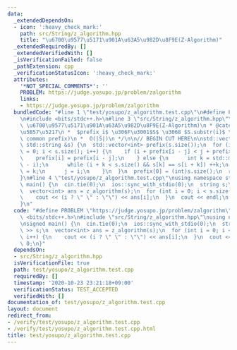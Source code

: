 ```yaml
---
data:
  _extendedDependsOn:
  - icon: ':heavy_check_mark:'
    path: src/String/z_algorithm.hpp
    title: "\u6700\u9577\u5171\u901A\u63A5\u982D\u8F9E(Z-Algorithm)"
  _extendedRequiredBy: []
  _extendedVerifiedWith: []
  _isVerificationFailed: false
  _pathExtension: cpp
  _verificationStatusIcon: ':heavy_check_mark:'
  attributes:
    '*NOT_SPECIAL_COMMENTS*': ''
    PROBLEM: https://judge.yosupo.jp/problem/zalgorithm
    links:
    - https://judge.yosupo.jp/problem/zalgorithm
  bundledCode: "#line 1 \"test/yosupo/z_algorithm.test.cpp\"\n#define PROBLEM \"https://judge.yosupo.jp/problem/zalgorithm\"\
    \n#include <bits/stdc++.h>\n#line 3 \"src/String/z_algorithm.hpp\"\n/**\n * @title\
    \ \u6700\u9577\u5171\u901A\u63A5\u982D\u8F9E(Z-Algorithm)\n * @category \u6587\
    \u5B57\u5217\n *  $prefix_i$ \u306F\u3001$S$ \u3068 $S.substr(i)$ \u306E LCP(longest\
    \ common prefix)\n *  O(|S|)\n */\n\n// BEGIN CUT HERE\n\nstd::vector<int> z_algorithm(const\
    \ std::string &s) {\n  std::vector<int> prefix(s.size());\n  for (int i = 1, j\
    \ = 0; i < s.size(); i++) {\n    if (i + prefix[i - j] < j + prefix[j]) {\n  \
    \    prefix[i] = prefix[i - j];\n    } else {\n      int k = std::max(0, j + prefix[j]\
    \ - i);\n      while (i + k < s.size() && s[k] == s[i + k]) ++k;\n      prefix[i]\
    \ = k;\n      j = i;\n    }\n  }\n  prefix[0] = (int)s.size();\n  return prefix;\n\
    }\n#line 4 \"test/yosupo/z_algorithm.test.cpp\"\nusing namespace std;\n\nsigned\
    \ main() {\n  cin.tie(0);\n  ios::sync_with_stdio(0);\n  string s;\n  cin >> s;\n\
    \  vector<int> ans = z_algorithm(s);\n  for (int i = 0; i < s.size(); i++) {\n\
    \    cout << (i ? \" \" : \"\") << ans[i];\n  }\n  cout << endl;\n  return 0;\n\
    }\n"
  code: "#define PROBLEM \"https://judge.yosupo.jp/problem/zalgorithm\"\n#include\
    \ <bits/stdc++.h>\n#include \"src/String/z_algorithm.hpp\"\nusing namespace std;\n\
    \nsigned main() {\n  cin.tie(0);\n  ios::sync_with_stdio(0);\n  string s;\n  cin\
    \ >> s;\n  vector<int> ans = z_algorithm(s);\n  for (int i = 0; i < s.size();\
    \ i++) {\n    cout << (i ? \" \" : \"\") << ans[i];\n  }\n  cout << endl;\n  return\
    \ 0;\n}"
  dependsOn:
  - src/String/z_algorithm.hpp
  isVerificationFile: true
  path: test/yosupo/z_algorithm.test.cpp
  requiredBy: []
  timestamp: '2020-10-23 23:21:18+09:00'
  verificationStatus: TEST_ACCEPTED
  verifiedWith: []
documentation_of: test/yosupo/z_algorithm.test.cpp
layout: document
redirect_from:
- /verify/test/yosupo/z_algorithm.test.cpp
- /verify/test/yosupo/z_algorithm.test.cpp.html
title: test/yosupo/z_algorithm.test.cpp
---
```

